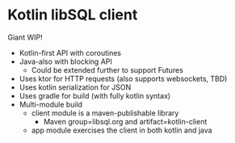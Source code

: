 # Kotlin libSQL client

Giant WIP!

- Kotlin-first API with coroutines
- Java-also with blocking API
  - Could be extended further to support Futures
- Uses ktor for HTTP requests (also supports websockets, TBD)
- Uses kotlin serialization for JSON
- Uses gradle for build (with fully kotlin syntax)
- Multi-module build
  - client module is a maven-publishable library
    - Maven group=libsql.org and artifact=kotlin-client
  - app module exercises the client in both kotlin and java
